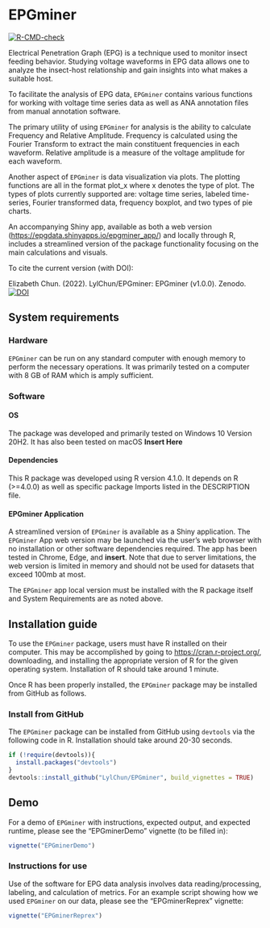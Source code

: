 
<!-- README.md is generated from README.Rmd. Please edit that file -->

# EPGminer

<!-- badges: start -->

[![R-CMD-check](https://github.com/LylChun/epgminer/workflows/R-CMD-check/badge.svg)](https://github.com/LylChun/epgminer/actions)
<!-- badges: end -->

Electrical Penetration Graph (EPG) is a technique used to monitor insect
feeding behavior. Studying voltage waveforms in EPG data allows one to
analyze the insect-host relationship and gain insights into what makes a
suitable host.

To facilitate the analysis of EPG data, `EPGminer` contains various
functions for working with voltage time series data as well as ANA
annotation files from manual annotation software.

The primary utility of using `EPGminer` for analysis is the ability to
calculate Frequency and Relative Amplitude. Frequency is calculated
using the Fourier Transform to extract the main constituent frequencies
in each waveform. Relative amplitude is a measure of the voltage
amplitude for each waveform.

Another aspect of `EPGminer` is data visualization via plots. The
plotting functions are all in the format plot\_x where x denotes the
type of plot. The types of plots currently supported are: voltage time
series, labeled time-series, Fourier transformed data, frequency
boxplot, and two types of pie charts.

An accompanying Shiny app, available as both a web version
(<https://epgdata.shinyapps.io/epgminer_app/>) and locally through R,
includes a streamlined version of the package functionality focusing on
the main calculations and visuals.

To cite the current version (with DOI):

Elizabeth Chun. (2022). LylChun/EPGminer: EPGminer (v1.0.0). Zenodo.
[![DOI](https://zenodo.org/badge/341639621.svg)](https://zenodo.org/badge/latestdoi/341639621)

## System requirements

### Hardware

`EPGminer` can be run on any standard computer with enough memory to
perform the necessary operations. It was primarily tested on a computer
with 8 GB of RAM which is amply sufficient.

### Software

#### OS

The package was developed and primarily tested on Windows 10 Version
20H2. It has also been tested on macOS **Insert Here**

#### Dependencies

This R package was developed using R version 4.1.0. It depends on R
(&gt;=4.0.0) as well as specific package Imports listed in the
DESCRIPTION file.

#### EPGminer Application

A streamlined version of `EPGminer` is available as a Shiny application.
The `EPGminer` App web version may be launched via the user’s web
browser with no installation or other software dependencies required.
The app has been tested in Chrome, Edge, and **insert**. Note that due
to server limitations, the web version is limited in memory and should
not be used for datasets that exceed 100mb at most.

The `EPGminer` app local version must be installed with the R package
itself and System Requirements are as noted above.

## Installation guide

To use the `EPGminer` package, users must have R installed on their
computer. This may be accomplished by going to
<https://cran.r-project.org/>, downloading, and installing the
appropriate version of R for the given operating system. Installation of
R should take around 1 minute.

Once R has been properly installed, the `EPGminer` package may be
installed from GitHub as follows.

### Install from GitHub

The `EPGminer` package can be installed from GitHub using `devtools` via
the following code in R. Installation should take around 20-30 seconds.

``` r
if (!require(devtools)){
  install.packages("devtools")
}
devtools::install_github("LylChun/EPGminer", build_vignettes = TRUE)
```

## Demo

For a demo of `EPGminer` with instructions, expected output, and
expected runtime, please see the “EPGminerDemo” vignette (to be filled
in):

``` r
vignette("EPGminerDemo")
```

### Instructions for use

Use of the software for EPG data analysis involves data
reading/processing, labeling, and calculation of metrics. For an example
script showing how we used `EPGminer` on our data, please see the
“EPGminerReprex” vignette:

``` r
vignette("EPGminerReprex")
```
